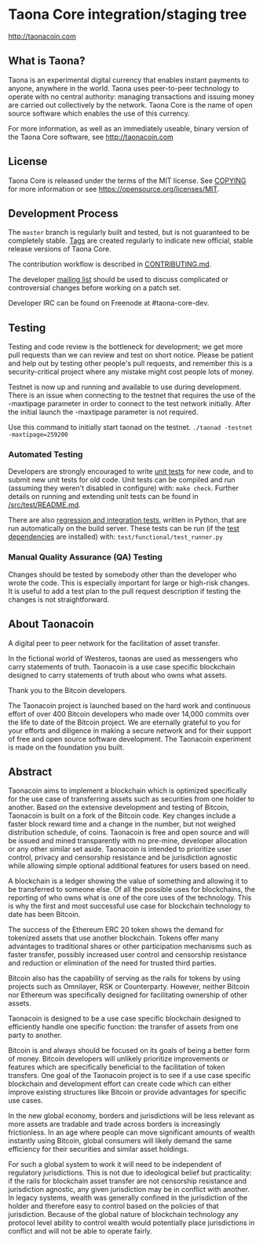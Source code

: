 Taona Core integration/staging tree
=====================================

http://taonacoin.com

What is Taona?
----------------

Taona is an experimental digital currency that enables instant payments to
anyone, anywhere in the world. Taona uses peer-to-peer technology to operate
with no central authority: managing transactions and issuing money are carried
out collectively by the network. Taona Core is the name of open source
software which enables the use of this currency.

For more information, as well as an immediately useable, binary version of
the Taona Core software, see http://taonacoin.com

License
-------

Taona Core is released under the terms of the MIT license. See [COPYING](COPYING) for more
information or see https://opensource.org/licenses/MIT.

Development Process
-------------------

The `master` branch is regularly built and tested, but is not guaranteed to be
completely stable. [Tags](https://github.com/TaonaProject/Taonacoin/tags) are created
regularly to indicate new official, stable release versions of Taona Core.

The contribution workflow is described in [CONTRIBUTING.md](CONTRIBUTING.md).

The developer [mailing list](https://lists.linuxfoundation.org/mailman/listinfo/taona-dev)
should be used to discuss complicated or controversial changes before working
on a patch set.

Developer IRC can be found on Freenode at #taona-core-dev.

Testing
-------

Testing and code review is the bottleneck for development; we get more pull
requests than we can review and test on short notice. Please be patient and help out by testing
other people's pull requests, and remember this is a security-critical project where any mistake might cost people
lots of money.

Testnet is now up and running and available to use during development. There is an issue when connecting to the testnet that requires the use of the -maxtipage parameter in order to connect to the test network initially. After the initial launch the -maxtipage parameter is not required.

Use this command to initially start taonad on the testnet. <code>./taonad -testnet -maxtipage=259200</code>

### Automated Testing

Developers are strongly encouraged to write [unit tests](src/test/README.md) for new code, and to
submit new unit tests for old code. Unit tests can be compiled and run
(assuming they weren't disabled in configure) with: `make check`. Further details on running
and extending unit tests can be found in [/src/test/README.md](/src/test/README.md).

There are also [regression and integration tests](/test), written
in Python, that are run automatically on the build server.
These tests can be run (if the [test dependencies](/test) are installed) with: `test/functional/test_runner.py`


### Manual Quality Assurance (QA) Testing

Changes should be tested by somebody other than the developer who wrote the
code. This is especially important for large or high-risk changes. It is useful
to add a test plan to the pull request description if testing the changes is
not straightforward.


About Taonacoin
----------------
A digital peer to peer network for the facilitation of asset transfer.



In the fictional world of Westeros, taonas are used as messengers who carry statements of truth. Taonacoin is a use case specific blockchain designed to carry statements of truth about who owns what assets. 



Thank you to the Bitcoin developers. 

The Taonacoin project is launched based on the hard work and continuous effort of over 400 Bitcoin developers who made over 14,000 commits over the life to date of the Bitcoin project. We are eternally grateful to you for your efforts and diligence in making a secure network and for their support of free and open source software development.  The Taonacoin experiment is made on the foundation you built.


Abstract
----------------
Taonacoin aims to implement a blockchain which is optimized specifically for the use case of transferring assets such as securities from one holder to another. Based on the extensive development and testing of Bitcoin, Taonacoin is built on a fork of the Bitcoin code. Key changes include a faster block reward time and a change in the number, but not weighed distribution schedule, of coins. Taonacoin is free and open source and will be issued and mined transparently with no pre-mine, developer allocation or any other similar set aside. Taonacoin is intended to prioritize user control, privacy and censorship resistance and be jurisdiction agnostic while allowing simple optional additional features for users based on need.



A blockchain is a ledger showing the value of something and allowing it to be transferred to someone else. Of all the possible uses for blockchains, the reporting of who owns what is one of the core uses of the technology.  This is why the first and most successful use case for blockchain technology to date has been Bitcoin.

The success of the Ethereum ERC 20 token shows the demand for tokenized assets that use another blockchain.  Tokens offer many advantages to traditional shares or other participation mechanisms such as faster transfer, possibly increased user control and censorship resistance and reduction or elimination of the need for trusted third parties.

Bitcoin also has the capability of serving as the rails for tokens by using projects such as Omnilayer, RSK or Counterparty. However, neither Bitcoin nor Ethereum was specifically designed for facilitating ownership of other assets. 

Taonacoin is designed to be a use case specific blockchain designed to efficiently handle one specific function: the transfer of assets from one party to another.

Bitcoin is and always should be focused on its goals of being a better form of money. Bitcoin developers will unlikely prioritize improvements or features which are specifically beneficial to the facilitation of token transfers.  One goal of the Taonacoin project is to see if a use case specific blockchain and development effort can create code which can either improve existing structures like Bitcoin or provide advantages for specific use cases.

In the new global economy, borders and jurisdictions will be less relevant as more assets are tradable and trade across borders is increasingly frictionless. In an age where people can move significant amounts of wealth instantly using Bitcoin, global consumers will likely demand the same efficiency for their securities and similar asset holdings.

For such a global system to work it will need to be independent of regulatory jurisdictions.  This is not due to ideological belief but practicality: if the rails for blockchain asset transfer are not censorship resistance and jurisdiction agnostic, any given jurisdiction may be in conflict with another.  In legacy systems, wealth was generally confined in the jurisdiction of the holder and therefore easy to control based on the policies of that jurisdiction. Because of the global nature of blockchain technology any protocol level ability to control wealth would potentially place jurisdictions in conflict and will not be able to operate fairly.  

